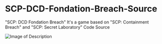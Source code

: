 # SCP-DCD-Fondation-Breach-Source
"SCP: DCD Fondation Breach" It's a game based on "SCP: Containment Breach" and "SCP: Secret Laboratory" Code Source

![Image of Description](https://furranystudio.fr/forums/data/attachments/0/3-7dd5cd23cb24b09c92b8de3ef850f0b9.jpg)

